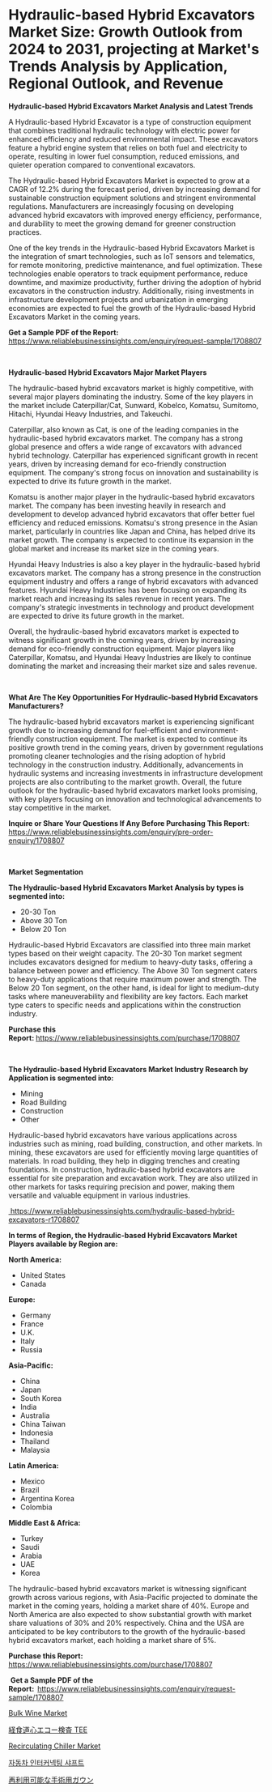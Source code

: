 <p><h1>Hydraulic-based Hybrid Excavators Market Size: Growth Outlook from 2024 to 2031, projecting at Market's Trends Analysis by Application, Regional Outlook, and Revenue</h1></p><p><strong>Hydraulic-based Hybrid Excavators Market Analysis and Latest Trends</strong></p>
<p><p>A Hydraulic-based Hybrid Excavator is a type of construction equipment that combines traditional hydraulic technology with electric power for enhanced efficiency and reduced environmental impact. These excavators feature a hybrid engine system that relies on both fuel and electricity to operate, resulting in lower fuel consumption, reduced emissions, and quieter operation compared to conventional excavators.</p><p>The Hydraulic-based Hybrid Excavators Market is expected to grow at a CAGR of 12.2% during the forecast period, driven by increasing demand for sustainable construction equipment solutions and stringent environmental regulations. Manufacturers are increasingly focusing on developing advanced hybrid excavators with improved energy efficiency, performance, and durability to meet the growing demand for greener construction practices.</p><p>One of the key trends in the Hydraulic-based Hybrid Excavators Market is the integration of smart technologies, such as IoT sensors and telematics, for remote monitoring, predictive maintenance, and fuel optimization. These technologies enable operators to track equipment performance, reduce downtime, and maximize productivity, further driving the adoption of hybrid excavators in the construction industry. Additionally, rising investments in infrastructure development projects and urbanization in emerging economies are expected to fuel the growth of the Hydraulic-based Hybrid Excavators Market in the coming years.</p></p>
<p><strong>Get a Sample PDF of the Report:&nbsp;</strong> <a href="https://www.reliablebusinessinsights.com/enquiry/request-sample/1708807">https://www.reliablebusinessinsights.com/enquiry/request-sample/1708807</a></p>
<p>&nbsp;</p>
<p><strong>Hydraulic-based Hybrid Excavators Major Market Players</strong></p>
<p><p>The hydraulic-based hybrid excavators market is highly competitive, with several major players dominating the industry. Some of the key players in the market include Caterpillar/Cat, Sunward, Kobelco, Komatsu, Sumitomo, Hitachi, Hyundai Heavy Industries, and Takeuchi.</p><p>Caterpillar, also known as Cat, is one of the leading companies in the hydraulic-based hybrid excavators market. The company has a strong global presence and offers a wide range of excavators with advanced hybrid technology. Caterpillar has experienced significant growth in recent years, driven by increasing demand for eco-friendly construction equipment. The company's strong focus on innovation and sustainability is expected to drive its future growth in the market.</p><p>Komatsu is another major player in the hydraulic-based hybrid excavators market. The company has been investing heavily in research and development to develop advanced hybrid excavators that offer better fuel efficiency and reduced emissions. Komatsu's strong presence in the Asian market, particularly in countries like Japan and China, has helped drive its market growth. The company is expected to continue its expansion in the global market and increase its market size in the coming years.</p><p>Hyundai Heavy Industries is also a key player in the hydraulic-based hybrid excavators market. The company has a strong presence in the construction equipment industry and offers a range of hybrid excavators with advanced features. Hyundai Heavy Industries has been focusing on expanding its market reach and increasing its sales revenue in recent years. The company's strategic investments in technology and product development are expected to drive its future growth in the market.</p><p>Overall, the hydraulic-based hybrid excavators market is expected to witness significant growth in the coming years, driven by increasing demand for eco-friendly construction equipment. Major players like Caterpillar, Komatsu, and Hyundai Heavy Industries are likely to continue dominating the market and increasing their market size and sales revenue.</p></p>
<p>&nbsp;</p>
<p><strong>What Are The Key Opportunities For Hydraulic-based Hybrid Excavators Manufacturers?</strong></p>
<p><p>The hydraulic-based hybrid excavators market is experiencing significant growth due to increasing demand for fuel-efficient and environment-friendly construction equipment. The market is expected to continue its positive growth trend in the coming years, driven by government regulations promoting cleaner technologies and the rising adoption of hybrid technology in the construction industry. Additionally, advancements in hydraulic systems and increasing investments in infrastructure development projects are also contributing to the market growth. Overall, the future outlook for the hydraulic-based hybrid excavators market looks promising, with key players focusing on innovation and technological advancements to stay competitive in the market.</p></p>
<p><strong>Inquire or Share Your Questions If Any Before Purchasing This Report:</strong> <a href="https://www.reliablebusinessinsights.com/enquiry/pre-order-enquiry/1708807">https://www.reliablebusinessinsights.com/enquiry/pre-order-enquiry/1708807</a></p>
<p>&nbsp;</p>
<p><strong>Market Segmentation</strong></p>
<p><strong>The Hydraulic-based Hybrid Excavators Market Analysis by types is segmented into:</strong></p>
<p><ul><li>20-30 Ton</li><li>Above 30 Ton</li><li>Below 20 Ton</li></ul></p>
<p><p>Hydraulic-based Hybrid Excavators are classified into three main market types based on their weight capacity. The 20-30 Ton market segment includes excavators designed for medium to heavy-duty tasks, offering a balance between power and efficiency. The Above 30 Ton segment caters to heavy-duty applications that require maximum power and strength. The Below 20 Ton segment, on the other hand, is ideal for light to medium-duty tasks where maneuverability and flexibility are key factors. Each market type caters to specific needs and applications within the construction industry.</p></p>
<p><strong>Purchase this Report:&nbsp;</strong><a href="https://www.reliablebusinessinsights.com/purchase/1708807">https://www.reliablebusinessinsights.com/purchase/1708807</a></p>
<p>&nbsp;</p>
<p><strong>The Hydraulic-based Hybrid Excavators Market Industry Research by Application is segmented into:</strong></p>
<p><ul><li>Mining</li><li>Road Building</li><li>Construction</li><li>Other</li></ul></p>
<p><p>Hydraulic-based hybrid excavators have various applications across industries such as mining, road building, construction, and other markets. In mining, these excavators are used for efficiently moving large quantities of materials. In road building, they help in digging trenches and creating foundations. In construction, hydraulic-based hybrid excavators are essential for site preparation and excavation work. They are also utilized in other markets for tasks requiring precision and power, making them versatile and valuable equipment in various industries.</p></p>
<p><a href="https://www.reliablebusinessinsights.com/hydraulic-based-hybrid-excavators-r1708807">&nbsp;https://www.reliablebusinessinsights.com/hydraulic-based-hybrid-excavators-r1708807</a></p>
<p><strong>In terms of Region, the Hydraulic-based Hybrid Excavators Market Players available by Region are:</strong></p>
<p>
    <p> <strong> North America: </strong>
        <ul>
            <li>United States</li>
            <li>Canada</li>
        </ul>
        </p> 
    <p> <strong> Europe: </strong>
        <ul>
            <li>Germany</li>
            <li>France</li>
            <li>U.K.</li>
            <li>Italy</li>
            <li>Russia</li>
        </ul>
        </p> 
    <p> <strong> Asia-Pacific: </strong>
        <ul>
            <li>China</li>
            <li>Japan</li>
            <li>South Korea</li>
            <li>India</li>
            <li>Australia</li>
            <li>China Taiwan</li>
            <li>Indonesia</li>
            <li>Thailand</li>
            <li>Malaysia</li>
        </ul>
        </p> 
    <p> <strong> Latin America: </strong>
        <ul>
            <li>Mexico</li>
            <li>Brazil</li>
            <li>Argentina Korea</li>
            <li>Colombia</li>
        </ul>
        </p> 
    <p> <strong> Middle East & Africa: </strong>
        <ul>
            <li>Turkey</li>
            <li>Saudi</li>
            <li>Arabia</li>
            <li>UAE</li>
            <li>Korea</li>
        </ul>
    </p>
    </p>
<p><p>The hydraulic-based hybrid excavators market is witnessing significant growth across various regions, with Asia-Pacific projected to dominate the market in the coming years, holding a market share of 40%. Europe and North America are also expected to show substantial growth with market share valuations of 30% and 20% respectively. China and the USA are anticipated to be key contributors to the growth of the hydraulic-based hybrid excavators market, each holding a market share of 5%.</p></p>
<p><strong>Purchase this Report: </strong><a href="https://www.reliablebusinessinsights.com/purchase/1708807">https://www.reliablebusinessinsights.com/purchase/1708807</a></p>
<p>&nbsp;<strong>Get a Sample PDF of the Report:&nbsp;&nbsp;</strong><a href="https://www.reliablebusinessinsights.com/enquiry/request-sample/1708807">https://www.reliablebusinessinsights.com/enquiry/request-sample/1708807</a></p>
<p><strong></strong></p>
<p><p><a href="https://issuu.com/reportprime-2/docs/bulk-wine-market-size-2030.pptx">Bulk Wine Market</a></p><p><a href="https://github.com/lababdou/Market-Research-Report-List-4/blob/main/6429668125612.md">経食道心エコー検査 TEE</a></p><p><a href="https://github.com/GroverBarry/Market-Research-Report-List-5/blob/main/recirculating-chiller-market.md">Recirculating Chiller Market</a></p><p><a href="https://medium.com/@luffiazaza/%EC%9E%90%EB%8F%99%EC%B0%A8-%EC%9D%B8%ED%84%B0%EC%BB%A4%EB%84%A5%ED%8C%85-%EC%83%A4%ED%94%84%ED%8A%B8-%EC%8B%9C%EC%9E%A5%EC%9D%80-%EC%8B%9C%EC%9E%A5-%EC%A0%90%EC%9C%A0%EC%9C%A8-%ED%81%AC%EA%B8%B0-%EB%B0%8F-2031%EB%85%84%EA%B9%8C%EC%A7%80%EC%9D%98-%EC%98%88%EC%83%81-%EC%A0%84%EB%A7%9D%EC%97%90-%EC%B4%88%EC%A0%90%EC%9D%84-%EB%A7%9E%EC%B6%94%EA%B3%A0-%EC%9E%88%EC%8A%B5%EB%8B%88%EB%8B%A4-d16f9226d1d0">자동차 인터커넥팅 샤프트</a></p><p><a href="https://github.com/bevdtkn4419963/Market-Research-Report-List-2/blob/main/6869367125613.md">再利用可能な手術用ガウン</a></p></p>